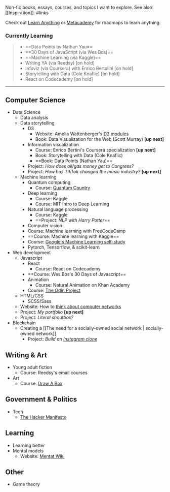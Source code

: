 Non-fic books, essays, courses, and topics I want to explore. See also: [[Inspiration]]. #links

Check out [Learn Anything](https://learn-anything.xyz/) or [Metacademy](https://metacademy.org) for roadmaps to learn anything.

### Currently Learning

> - ==Data Points by Nathan Yau==
> - ==30 Days of JavaScript (via Wes Bos)==
> - ==Machine Learning (via Kaggle)==
> - Writing YA (via Reedsy) [on hold]
> - Infoviz (via Coursera) with Enrico Bertolini [on hold]
> - Storytelling with Data (Cole Knaflic) [on hold]
> - React on Codecademy [on hold]

---

## Computer Science

- Data Science
	- Data analysis
	- Data storytelling
		- D3
			- Website: Amelia Wattenberger's [D3 modules](https://wattenberger.com/blog/d3#intro)
			- Book: Data Visualization for the Web (Scott Murray) **[up next]**
		- Information visualization
			- Course: Enrico Bertini's Coursera specialization **[up next]**
			- Book: Storytelling with Data (Cole Knaflic)
			- ==Book: Data Points (Nathan Yau)==
		- Project: *How does oil/gas money get to Congress?*
		- Project: *How has TikTok changed the music industry?* **[up next]**
	- Machine learning
		- Quantum computing
			- Course: [Quantum Country](https://quantum.country/qcvc)
		- Deep learning
			- Course: Kaggle
			- Course: MIT Intro to Deep Learning
		- Natural language processing
			- Course: Kaggle
			- ==Project: *NLP with Harry Potter*==
		- Computer vision
		- Course: Machine learning with FreeCodeCamp
		- ==Course: Machine learning with Kaggle==
		- Course: [Google's Machine Learning self-study](https://ai.google/education/)
		- Pytorch, Tensorflow, & scikit-learn
- Web development
	- Javascript
		- React
			- Course: React on Codecademy
		- ==Course: Wes Bos's 30 Days of Javascript==
		- Animation
			- Course: Natural Animation on Khan Academy
		- Course: [The Odin Project](https://www.theodinproject.com/home)
	- HTML/CSS
		- SCSS/Sass
	- Website: How to [think about computer networks](https://www.freecodecamp.org/news/osi-model-networking-layers-explained-in-plain-english/)
	- Project: *My portfolio* **[up next]**
	- Project: *Literal shoutbox?*
- Blockchain
	- Creating a [[The need for a socially-owned social network | socially-owned network]] 
		- Project: *Build an [Instagram clone](https://www.freecodecamp.org/news/build-an-instagram-clone-with-react-native-firebase-firestore-redux-and-expo/)*

## Writing & Art

- Young adult fiction
	- Course: Reedsy's email courses
- Art
	- Course: [Draw A Box](https://drawabox.com)

## Government & Politics

- Tech
	- [The Hacker Manifesto](https://books.google.ie/books?id=ZuHN7tgkcFIC)

## Learning

- Learning better
- Mental models
	- Website: [Mentat Wiki](https://www.ludism.org/mentat/)

## Other

- Game theory